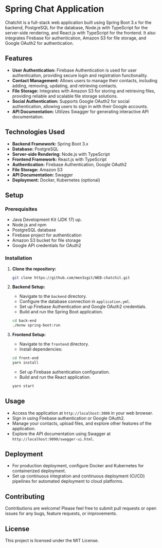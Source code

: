 # Spring Chat Application

Chatchit is a full-stack web application built using Spring Boot 3.x for the backend, PostgreSQL for the database, Node.js with TypeScript for the server-side rendering, and React.js with TypeScript for the frontend. It also integrates Firebase for authentication, Amazon S3 for file storage, and Google OAuth2 for authentication.

## Features

- **User Authentication:** Firebase Authentication is used for user authentication, providing secure login and registration functionality.
- **Contact Management:** Allows users to manage their contacts, including adding, removing, updating, and retrieving contacts.
- **File Storage:** Integrates with Amazon S3 for storing and retrieving files, providing reliable and scalable file storage solutions.
- **Social Authentication:** Supports Google OAuth2 for social authentication, allowing users to sign in with their Google accounts.
- **API Documentation:** Utilizes Swagger for generating interactive API documentation.

## Technologies Used

- **Backend Framework:** Spring Boot 3.x
- **Database:** PostgreSQL
- **Server-side Rendering:** Node.js with TypeScript
- **Frontend Framework:** React.js with TypeScript
- **Authentication:** Firebase Authentication, Google OAuth2
- **File Storage:** Amazon S3
- **API Documentation:** Swagger
- **Deployment:** Docker, Kubernetes (optional)

## Setup

### Prerequisites

- Java Development Kit (JDK 17) up.
- Node.js and npm
- PostgreSQL database
- Firebase project for authentication
- Amazon S3 bucket for file storage
- Google API credentials for OAuth2

### Installation

1. **Clone the repository:**

    ```bash
    git clone https://github.com/men3sgit/WEB-chatchit.git
    ```

2. **Backend Setup:**

    - Navigate to the `backend` directory.
    - Configure the database connection in `application.yml`.
    - Set up Firebase Authentication and Google OAuth2 credentials.
    - Build and run the Spring Boot application.

    ```bash
    cd back-end
    ./mvnw spring-boot:run
    ```

3. **Frontend Setup:**

    - Navigate to the `frontend` directory.
    - Install dependencies:

    ```bash
    cd front-end
    yarn install
    ```

    - Set up Firebase authentication configuration.
    - Build and run the React application.

    ```bash
    yarn start
    ```

## Usage

- Access the application at `http://localhost:3000` in your web browser.
- Sign in using Firebase authentication or Google OAuth2.
- Manage your contacts, upload files, and explore other features of the application.
- Explore the API documentation using Swagger at `http://localhost:9090/swagger-ui.html`.

## Deployment

- For production deployment, configure Docker and Kubernetes for containerized deployment.
- Set up continuous integration and continuous deployment (CI/CD) pipelines for automated deployment to cloud platforms.

## Contributing

Contributions are welcome! Please feel free to submit pull requests or open issues for any bugs, feature requests, or improvements.

## License

This project is licensed under the MIT License.
